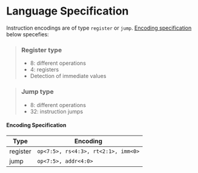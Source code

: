# Language Specification

Instruction encodings are of type `register` or `jump`. [Encoding specification](#-encoding-specification) below specefies:

> ### Register type
> - 8: different operations
> - 4: registers
> - Detection of immediate values 

> ### Jump type
> - 8: different operations
> - 32: instruction jumps 

#### Encoding Specification

| **Type** | **Encoding** |
|----------|--------------|
| register | `op<7:5>, rs<4:3>, rt<2:1>, imm<0>`|
| jump     | `op<7:5>, addr<4:0>` |
